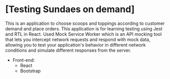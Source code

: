 # [Testing Sundaes on demand]

This is an application to choose scoops and toppings according to customer demand and place orders. This application is for learning testing using Jest and RTL in React. Used Mock Service Worker which is an API mocking tool that lets you intercept network requests and respond with mock data, allowing you to test your application's behavior in different network conditions and simulate different responses from the server.

- Front-end:
  - React
  - Bootstrap


 

